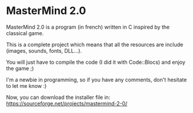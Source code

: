 # MasterMind 2.0

MasterMind 2.0 is a program (in french) written in C inspired by the classical game.

This is a complete project which means that all the resources are include (images, sounds, fonts, DLL...).

You will just have to compile the code (I did it with Code::Blocs) and enjoy the game ;)

I'm a newbie in programming, so if you have any comments, don't hesitate to let me know :)


Now, you can download the installer file in:
https://sourceforge.net/projects/mastermind-2-0/
